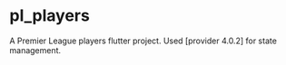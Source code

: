 # pl_players

A Premier League players flutter project.
Used [provider 4.0.2] for state management.

